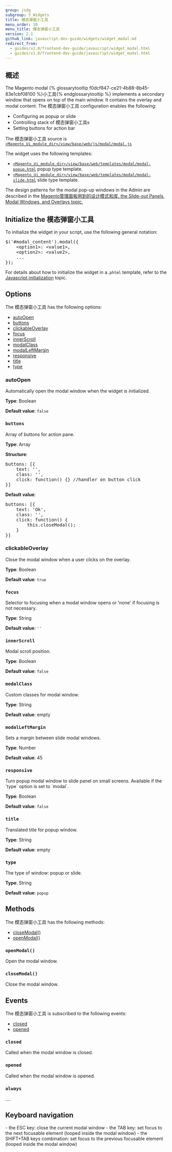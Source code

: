 ```yaml
---
group: jsdg
subgroup: 3_Widgets
title: 模态弹窗小工具
menu_order: 10
menu_title: 模态弹窗小工具
version: 2.1
github_link: javascript-dev-guide/widgets/widget_modal.md
redirect_from:
  - guides/v2.0/frontend-dev-guide/javascript/widget_modal.html
  - guides/v1.0/frontend-dev-guide/javascript/widget_modal.html
---
```


<h2 id="modal_overview">概述</h2>

The Magento modal {% glossarytooltip f0dcf847-ce21-4b88-8b45-83e1cbf08100 %}小工具{% endglossarytooltip %} implements a secondary window that opens on top of the main window. It contains the overlay and modal content. The 模态弹窗小工具 configuration enables the following:

<ul>
<li>Configuring as popup or slide</li>
<li>Controlling stack of 模态弹窗小工具s</li> 
<li>Setting buttons for action bar</li>
</ul>


The 模态弹窗小工具 source is <a href="{{ site.mage2000url }}app/code/Magento/Ui/view/base/web/js/modal/modal.js" target="_blank"><code>&lt;Magento_Ui_module_dir&gt;/view/base/web/js/modal/modal.js</code></a>


The widget uses the following templates:

- <a href="{{ site.mage2000url }}app/code/Magento/Ui/view/base/web/templates/modal/modal-popup.html" target="_blank"><code>&lt;Magento_Ui_module_dir&gt;/view/base/web/templates/modal/modal-popup.html</code></a> popup type template.
- <a href="{{ site.mage2000url }}app/code/Magento/Ui/view/base/web/templates/modal/modal-slide.html" target="_blank"><code>&lt;Magento_Ui_module_dir&gt;/view/base/web/templates/modal/modal-slide.html</code></a> slide type template.

The design patterns for the modal pop-up windows in the Admin are described in the <a href="{{ page.baseurl }}/pattern-library/containers/slideouts-modals-overlays/slideouts-modals-overalys.html#modals">Magento管理面板用到的设计模式和库, the Slide-out Panels, Modal Windows, and Overlays topic.</a> 

<h2 id="modal_initialize">Initialize the 模态弹窗小工具</h2>

To initialize the widget in your script, use the following general notation:
<pre>
$('#modal_content').modal({
    &lt;option1&gt;: &lt;value1&gt;,
    &lt;option2&gt;: &lt;value2&gt;,
    ...
});
</pre>

For details about how to initialize the widget in a`.phtml` template, refer to the <a href="{{ page.baseurl }}/javascript-dev-guide/javascript/js_init.html" target="_blank">Javascript initialization</a> topic.

<h2 id="modal_options">Options</h2>
The 模态弹窗小工具 has the following options:
<ul>
<li><a href="#modal_autoopen">autoOpen</a></li>
<li><a href="#modal_buttons">buttons</a></li>
<li><a href="#modal_clickableOverlay">clickableOverlay</a></li>
<li><a href="#modal_focus">focus</a></li>
<li><a href="#modal_innerScroll">innerScroll</a></li>
<li><a href="#modal_modalClass">modalClass</a></li>
<li><a href="#modal_modalLeftMargin">modalLeftMargin</a></li>
<li><a href="#modal_responsive">responsive</a></li>
<li><a href="#modal_title">title</a></li>
<li><a href="#modal_type">type</a></li>
</ul>


<h3 id="modal_autoopen">autoOpen</h3>
Automatically open the modal window when the widget is initialized.

**Type**: Boolean 

**Default value**: `false`

<h3 id="modal_buttons"><code>buttons</code></h3>
Array of buttons for action pane.

**Type**: Array 

**Structure**:
<pre>
buttons: [{
    text: '',
    class: '',
    click: function() {} //handler on button click
}]
</pre>

**Default value**:
<pre>
buttons: [{
    text: 'Ok',
    class: '',
    click: function() {
        this.closeModal();
    }
}]
</pre>

<h3 id="modal_clickableOverlay">clickableOverlay</h3>
Close the modal window when a user clicks on the overlay.

**Type**: Boolean 

**Default value**: `true`


<h3 id="modal_focus"><code>focus</code></h3>
Selector to focusing when a modal window opens or 'none' if focusing is not necessary.


**Type**: String 

**Default value**: `''`


<h3 id="modal_innerScroll"><code>innerScroll</code></h3>
Modal scroll position.

**Type**: Boolean 

**Default value**: `false`

<h3 id="modal_modalClass"><code>modalClass</code></h3>
Custom classes for modal window.

**Type**: String 

**Default value**: empty

<h3 id="modal_modalLeftMargin"><code>modalLeftMargin</code></h3>
Sets a margin between slide modal windows.

**Type**: Number 

**Default value**: 45

<h3 id="modal_responsive"><code>responsive</code></h3>
Turn popup modal window to slide panel on small screens. Available if the `type` option is set to `modal`.

**Type**: Boolean 

**Default value**: `false`

<h3 id="modal_title"><code>title</code></h3>
Translated title for popup window.

**Type**: String 

**Default value**: empty


<h3 id="modal_type"><code>type</code></h3>

The type of window: popup or slide.

**Type**: String 

**Default value**: `popup`

<h2 id="modal_methods">Methods</h2>
The 模态弹窗小工具 has the following methods:
<ul>
<li><a href="#modal_close">closeModal()</a></li>
<li><a href="#modal_open">openModal()</a></li>
</ul>

<h3 id="modal_open"><code>openModal()</code></h3>
Open the modal window.


<h3 id="modal_close"><code>closeModal()</code></h3>
Close the modal window.

<h2 id="modal_events">Events</h2>

The 模态弹窗小工具 is subscribed to the following events:
<ul>
<li><a href="#modal_closed">closed</a></li>
<li><a href="#modal_opened">opened</a></li>
</ul>

<h3 id="modal_closed"><code>closed</code></h3>
Called when the modal window is closed.

<h3 id="modal_opened"><code>opened</code></h3>
Called when the modal window is opened.

<h3 id="modal_opened"><code>always</code></h3>
....

<h2 id="key_navigation">Keyboard navigation</h2>
- the ESC key: close the current modal window
- the TAB key: set focus to the next focusable element (looped inside the modal window)
- the SHIFT+TAB keys combination: set focus to the previous focusable element (looped inside the modal window)

